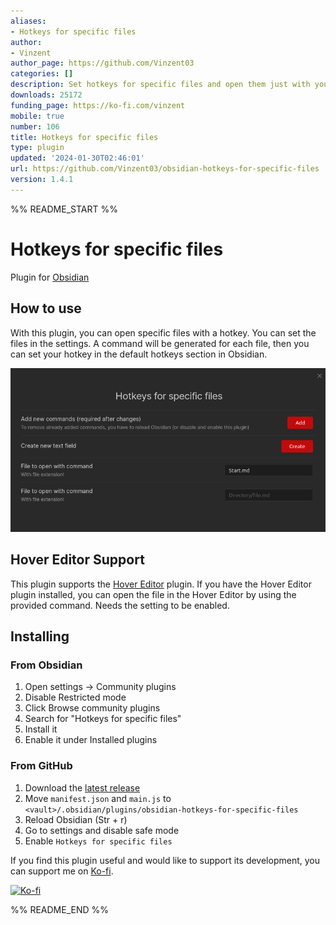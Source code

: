 ```yaml
---
aliases:
- Hotkeys for specific files
author:
- Vinzent
author_page: https://github.com/Vinzent03
categories: []
description: Set hotkeys for specific files and open them just with your keyboard.
downloads: 25172
funding_page: https://ko-fi.com/vinzent
mobile: true
number: 106
title: Hotkeys for specific files
type: plugin
updated: '2024-01-30T02:46:01'
url: https://github.com/Vinzent03/obsidian-hotkeys-for-specific-files
version: 1.4.1
---
```


%% README_START %%

# Hotkeys for specific files

Plugin for [Obsidian](https://obsidian.md)

## How to use

With this plugin, you can open specific files with a hotkey. You can set the files in the settings. A command will be generated for each file, then you can set your hotkey in the default hotkeys section in Obsidian.

![Settings](https://raw.githubusercontent.com/Vinzent03/obsidian-hotkeys-for-specific-files/master/settings.png)

## Hover Editor Support

This plugin supports the [Hover Editor](https://github.com/nothingislost/obsidian-hover-editor) plugin. If you have the Hover Editor plugin installed, you can open the file in the Hover Editor by using the provided command. Needs the setting to be enabled.

## Installing

### From Obsidian

1. Open settings -> Community plugins
2. Disable Restricted mode
3. Click Browse community plugins
4. Search for "Hotkeys for specific files"
5. Install it
6. Enable it under Installed plugins

### From GitHub

1. Download the [latest release](https://github.com/Vinzent03/obsidian-hotkeys-for-specific-files/releases/latest)
2. Move `manifest.json` and `main.js` to `<vault>/.obsidian/plugins/obsidian-hotkeys-for-specific-files`
3. Reload Obsidian (Str + r)
4. Go to settings and disable safe mode
5. Enable `Hotkeys for specific files`

If you find this plugin useful and would like to support its development, you can support me on [Ko-fi](https://Ko-fi.com/Vinzent).

[![Ko-fi](https://ko-fi.com/img/githubbutton_sm.svg)](https://ko-fi.com/F1F195IQ5)


%% README_END %%